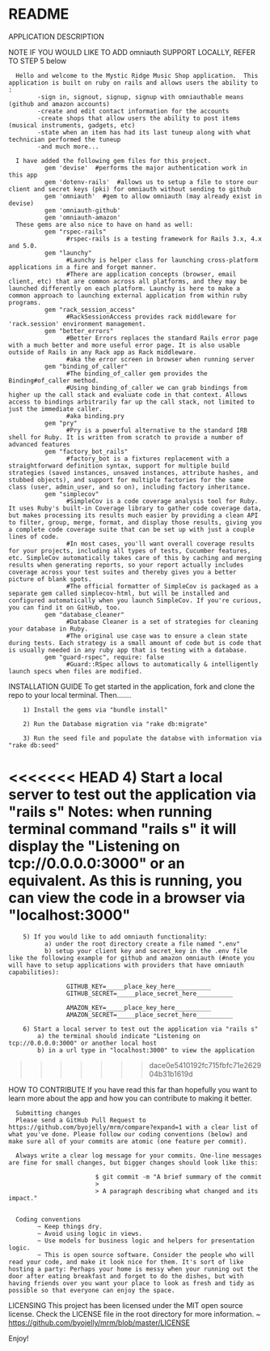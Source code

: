 # README

APPLICATION DESCRIPTION

NOTE IF YOU WOULD LIKE TO ADD omniauth SUPPORT LOCALLY, REFER TO STEP 5 below

      Hello and welcome to the Mystic Ridge Music Shop application.  This application is built on ruby on rails and allows users the ability to :
            -sign in, signout, signup, signup with omniauthable means (github and amazon accounts)
            -create and edit contact information for the accounts
            -create shops that allow users the ability to post items (musical instruments, gadgets, etc)
            -state when an item has had its last tuneup along with what technician performed the tuneup
            -and much more...

      I have added the following gem files for this project.  
              gem 'devise'  #performs the major authentication work in this app
              gem 'dotenv-rails'  #allows us to setup a file to store our client and secret keys (pki) for omniauth without sending to github
              gem 'omniauth'  #gem to allow omniauth (may already exist in devise)
              gem 'omniauth-github'
              gem 'omniauth-amazon'
      These gems are also nice to have on hand as well:
              gem "rspec-rails"
                    #rspec-rails is a testing framework for Rails 3.x, 4.x and 5.0.
              gem "launchy"
                    #Launchy is helper class for launching cross-platform applications in a fire and forget manner.
                    #There are application concepts (browser, email client, etc) that are common across all platforms, and they may be launched differently on each platform. Launchy is here to make a common approach to launching external application from within ruby programs.
              gem "rack_session_access"
                    #RackSessionAccess provides rack middleware for 'rack.session' environment management.
              gem "better_errors"
                    #Better Errors replaces the standard Rails error page with a much better and more useful error page. It is also usable outside of Rails in any Rack app as Rack middleware.
                    #aka the error screen in browser when running server
              gem "binding_of_caller"
                    #The binding_of_caller gem provides the Binding#of_caller method.
                    #Using binding_of_caller we can grab bindings from higher up the call stack and evaluate code in that context. Allows access to bindings arbitrarily far up the call stack, not limited to just the immediate caller.
                    #aka binding.pry
              gem "pry"
                    #Pry is a powerful alternative to the standard IRB shell for Ruby. It is written from scratch to provide a number of advanced features
              gem "factory_bot_rails"
                    #factory_bot is a fixtures replacement with a straightforward definition syntax, support for multiple build strategies (saved instances, unsaved instances, attribute hashes, and stubbed objects), and support for multiple factories for the same class (user, admin_user, and so on), including factory inheritance.
              gem "simplecov"
                    #SimpleCov is a code coverage analysis tool for Ruby. It uses Ruby's built-in Coverage library to gather code coverage data, but makes processing its results much easier by providing a clean API to filter, group, merge, format, and display those results, giving you a complete code coverage suite that can be set up with just a couple lines of code.
                    #In most cases, you'll want overall coverage results for your projects, including all types of tests, Cucumber features, etc. SimpleCov automatically takes care of this by caching and merging results when generating reports, so your report actually includes coverage across your test suites and thereby gives you a better picture of blank spots.
                    #The official formatter of SimpleCov is packaged as a separate gem called simplecov-html, but will be installed and configured automatically when you launch SimpleCov. If you're curious, you can find it on GitHub, too.
              gem "database_cleaner"
                    #Database Cleaner is a set of strategies for cleaning your database in Ruby.
                    #The original use case was to ensure a clean state during tests. Each strategy is a small amount of code but is code that is usually needed in any ruby app that is testing with a database.
              gem "guard-rspec", require: false
                    #Guard::RSpec allows to automatically & intelligently launch specs when files are modified.

INSTALLATION GUIDE
      To get started in the application, fork and clone the repo to your local terminal. Then.......

        1) Install the gems via "bundle install"

        2) Run the Database migration via "rake db:migrate"

        3) Run the seed file and populate the databse with information via "rake db:seed"
<<<<<<< HEAD
        4) Start a local server to test out the application via "rails s"
            Notes: when running terminal command "rails s" it will display the "Listening on tcp://0.0.0.0:3000" or an equivalent. As this is running, you can view the code in a browser via "localhost:3000"
=======

        5) If you would like to add omniauth functionality:
              a) under the root directory create a file named ".env"
              b) setup your client key and secret_key in the .env file like the following example for github and amazon omniauth (#note you will have to setup applications with providers that have omniauth capabilities):

                    GITHUB_KEY=_____place_key_here__________
                    GITHUB_SECRET=_____place_secret_here__________

                    AMAZON_KEY=_____place_key_here__________
                    AMAZON_SECRET=_____place_secret_here__________

        6) Start a local server to test out the application via "rails s"
            a) the terminal should indicate "Listening on tcp://0.0.0.0:3000" or another local host
            b) in a url type in "localhost:3000" to view the application

>>>>>>> dace0e5410192fc715fbfc71e262904b31b1619d

HOW TO CONTRIBUTE
      If you have read this far than hopefully you want to learn more about the app and how you can contribute to making it better.

      Submitting changes
      Please send a GitHub Pull Request to https://github.com/byojelly/mrm/compare?expand=1 with a clear list of what you've done. Please follow our coding conventions (below) and make sure all of your commits are atomic (one feature per commit).

      Always write a clear log message for your commits. One-line messages are fine for small changes, but bigger changes should look like this:

                            $ git commit -m "A brief summary of the commit
                            >
                            > A paragraph describing what changed and its impact."


      Coding conventions
            ~ Keep things dry.
            ~ Avoid using logic in views.
            ~ Use models for business logic and helpers for presentation logic.
            ~ This is open source software. Consider the people who will read your code, and make it look nice for them. It's sort of like hosting a party: Perhaps your home is messy when your running out the door after eating breakfast and forget to do the dishes, but with having friends over you want your place to look as fresh and tidy as possible so that everyone can enjoy the space.

LICENSING
      This project has been licensed under the MIT open source license. Check the LICENSE file in the root directory for more information.
            ~ https://github.com/byojelly/mrm/blob/master/LICENSE



Enjoy!

